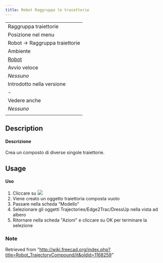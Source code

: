 ```yaml
---
title: Robot Raggruppa le traiettorie
---
```

|  |
| --- |
| Raggruppa traiettorie |
| Posizione nel menu |
| Robot → Raggruppa traiettorie |
| Ambiente |
| [Robot](/Robot_Workbench/it "Robot Workbench/it") |
| Avvio veloce |
| *Nessuno* |
| Introdotto nella versione |
| - |
| Vedere anche |
| *Nessuno* |
|  |

## Description

#### Descrizione

Crea un composto di diverse singole traiettorie.

## Usage

#### Uso

1. Cliccare su ![](/images/Robot_TrajectoryCompound.png)
2. Viene creato un oggetto traiettoria composta vuoto
3. Passare nella scheda "Modello"
4. Selezionare gli oggetti Trajectories/Edge2Trac/DressUp nella vista ad albero
5. Ritornare nella scheda "Azioni" e cliccare su  OK per terminare la selezione

### Note

Retrieved from "<http://wiki.freecad.org/index.php?title=Robot_TrajectoryCompound/it&oldid=1168259>"